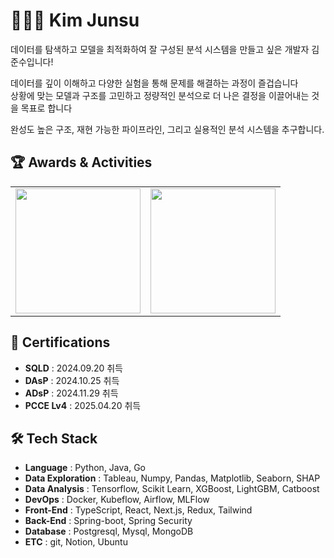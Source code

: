# 🧑🏻‍💻 Kim Junsu

데이터를 탐색하고 모델을 최적화하여 잘 구성된 분석 시스템을 만들고 싶은 개발자 김준수입니다!

데이터를 깊이 이해하고 다양한 실험을 통해 문제를 해결하는 과정이 즐겁습니다  
상황에 맞는 모델과 구조를 고민하고 정량적인 분석으로 더 나은 결정을 이끌어내는 것을 목표로 합니다  

완성도 높은 구조, 재현 가능한 파이프라인, 그리고 실용적인 분석 시스템을 추구합니다.


## 🏆 Awards & Activities

<table>
<tr>
  <td>
    <img src="https://github-readme-stats.vercel.app/api/top-langs/?username=junsu0302&layout=compact&theme=tokyonight" height="200" style="display:block;"/>
  </td>
  <td>
    <img src="https://mazassumnida.wtf/api/v2/generate_badge?boj=NestNote" height="200" style="display:block;"/>
  </td>
</tr>
</table>




## 📜 Certifications

- **SQLD** : 2024.09.20 취득
- **DAsP** : 2024.10.25 취득
- **ADsP** : 2024.11.29 취득
- **PCCE Lv4** : 2025.04.20 취득

## 🛠 Tech Stack

- **Language** : Python, Java, Go
- **Data Exploration** : Tableau, Numpy, Pandas, Matplotlib, Seaborn, SHAP
- **Data Analysis** : Tensorflow, Scikit Learn, XGBoost, LightGBM, Catboost
- **DevOps** : Docker, Kubeflow, Airflow, MLFlow
- **Front-End** : TypeScript, React, Next.js, Redux, Tailwind
- **Back-End** : Spring-boot, Spring Security
- **Database** : Postgresql, Mysql, MongoDB
- **ETC** : git, Notion, Ubuntu

